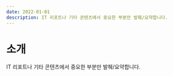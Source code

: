 ```yaml
---
date: 2022-01-01
description: IT 리포트나 기타 콘텐츠에서 중요한 부분만 발췌/요약합니다.
---
```


# 소개

IT 리포트나 기타 콘텐츠에서 중요한 부분만 발췌/요약합니다.
